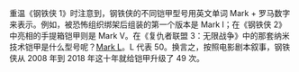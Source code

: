重温《钢铁侠 1》时注意到，钢铁侠的不同铠甲型号用英文单词 Mark + 罗马数字来表示。例如，被恐怖组织绑架后组装的第一个版本是 Mark I；在《钢铁侠 2》中亮相的手提箱铠甲则是 Mark V。在《复仇者联盟 3：无限战争》中的那套纳米技术铠甲是什么型号呢？[Mark L](https://marvelcinematicuniverse.fandom.com/wiki/Iron_Man_Armor:_Mark_L)。L 代表 50。换言之，按照电影剧本叙事，钢铁侠从 2008 年到 2018 年这十年就给铠甲升级了 49 次。
